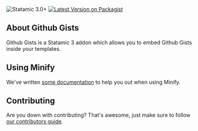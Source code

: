 ![Statamic 3.0+](https://img.shields.io/badge/Statamic-3.0+-FF269E?style=for-the-badge&link=https://statamic.com)
[![Latest Version on Packagist](https://img.shields.io/packagist/v/doublethreedigital/github-gists.svg?style=flat-square)](https://packagist.org/packages/doublethreedigital/github-gists)

## About Github Gists

Github Gists is a Statamic 3 addon which allows you to embed Github Gists inside your templates.

## Using Minify

We've written [some documentation](./DOCUMENTATION.md) to help you out when using Minify.

## Contributing

Are you down with contributing? That's awesome, just make sure to follow [our contributors guide](./CONTRIBUTORS.md).
